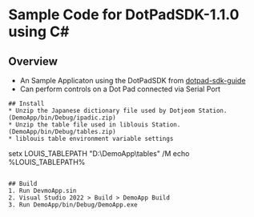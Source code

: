 # Sample Code for DotPadSDK-1.1.0 using C#

## Overview
* An Sample Applicaton using the DotPadSDK from [dotpad-sdk-guide](https://github.com/dotincorp/dotpad-sdk-guide)
* Can perform controls on a Dot Pad connected via Serial Port

```
## Install
* Unzip the Japanese dictionary file used by Dotjeom Station. (DemoApp/bin/Debug/ipadic.zip)
* Unzip the table file used in liblouis Station. (DemoApp/bin/Debug/tables.zip)
* liblouis table environment variable settings
```
  setx LOUIS_TABLEPATH "D:\DemoApp\tables" /M
  echo %LOUIS_TABLEPATH%
```

## Build
1. Run DevmoApp.sin
2. Visual Studio 2022 > Build > DemoApp Build
3. Run DemoApp/bin/Debug/DemoApp.exe